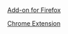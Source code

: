 [Add-on for Firefox](https://addons.mozilla.org/en-US/firefox/addon/tl-dr/)

[Chrome Extension](https://chrome.google.com/webstore/detail/tldr/ohmbcjpkjkggmepmadhockbmombjfglk)